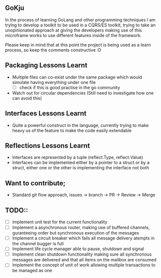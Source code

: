 GoKju
------
In the process of learning GoLang and other programming techniques I am trying to develop a toolkit to be used in a CQRS/ES toolkit, trying to take an unopinionated approach at giving the developers making use of this microframe works to use different features inside of the framework.

Please keep in mind that at this point the project is being used as a learn process, so keep the comments constructive :D

Packaging Lessons Learnt
-------------------------
- Multiple files can co-exist under the same package which would simulate having everything under one file
    - [ ] check if this is good practise in the go community
- Watch out for circular dependencies (Still need to investigate how one can avoid this)

Interfaces Lessons Learnt
--------------------------
- Quite a powerful construct in the language, currently trying to make heavy us of the feature to make the code easily extendable

Reflections Lessons Learnt
---------------------------
- Interfaces are represented by a tuple (reflect.Type, reflect.Value)
- Interfaces can be implemented either by a pointer to a struct or by a struct, either one or the other is implementing the interface not both

Want to contribute;
-------------------
- Standard git flow approach, issues -> branch -> PR -> Review -> Merge

TODO::
------
-[ ] Implement unit test for the current functionality
-[ ] Implement a asynchronous router, making use of buffered channels, guranteeing order but synchronous execution of the messages
-[ ] Implement a circuit breaker which fails all message delivery atempts in the channel bugger is full
-[ ] Implement life cycle manager able to pause, shutdown and signal
-[ ] Implement clean shutdown functionality making sure all synchronous messages are delivered and that all items on the mailbox are consumed
-[ ] Implement the concept of unit of work allowing multiple transactions to be managed as one